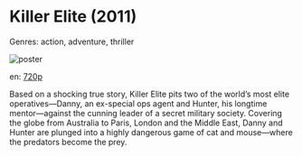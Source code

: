 # Killer Elite (2011)

Genres: action, adventure, thriller

![poster](http://image.tmdb.org/t/p/w500/cnhNUChZVkLxrvfqDEVLKgBPy1z.jpg)

en:
  [720p](magnet:?xt=urn:btih:0C833DA486A2FD7B8B16166C3C08180A86433295&tr=udp://glotorrents.pw:6969/announce&tr=udp://tracker.opentrackr.org:1337/announce&tr=udp://torrent.gresille.org:80/announce&tr=udp://tracker.openbittorrent.com:80&tr=udp://tracker.coppersurfer.tk:6969&tr=udp://tracker.leechers-paradise.org:6969&tr=udp://p4p.arenabg.ch:1337&tr=udp://tracker.internetwarriors.net:1337)
  


Based on a shocking true story, Killer Elite pits two of the world’s most elite operatives—Danny, an ex-special ops agent and Hunter, his longtime mentor—against the cunning leader of a secret military society. Covering the globe from Australia to Paris, London and the Middle East, Danny and Hunter are plunged into a highly dangerous game of cat and mouse—where the predators become the prey.